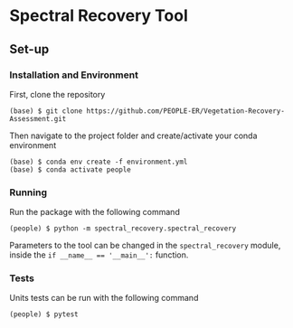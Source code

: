 # Spectral Recovery Tool 

## Set-up

### Installation and Environment

First, clone the repository

```{bash}
(base) $ git clone https://github.com/PEOPLE-ER/Vegetation-Recovery-Assessment.git

```

Then navigate to the project folder and create/activate your conda environment

```{bash}
(base) $ conda env create -f environment.yml
(base) $ conda activate people 
```

### Running

Run the package with the following command

```{bash}
(people) $ python -m spectral_recovery.spectral_recovery
```

Parameters to the tool can be changed in the `spectral_recovery` module, inside
the `if __name__ == '__main__':` function.

### Tests

Units tests can be run with the following command

```{bash}
(people) $ pytest
```